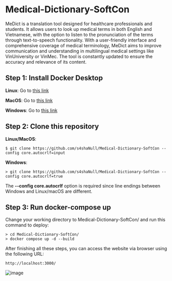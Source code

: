 # Medical-Dictionary-SoftCon
MeDict is a translation tool designed for healthcare professionals and students. It allows users to look up medical terms in both English and Vietnamese, with the option to listen to the pronunciation of the terms through text-to-speech functionality. With a user-friendly interface and comprehensive coverage of medical terminology, MeDict aims to improve communication and understanding in multilingual medical settings like VinUniversity or VinMec. The tool is constantly updated to ensure the accuracy and relevance of its content.

## Step 1: Install Docker Desktop
**Linux**: Go to [this link](https://docs.docker.com/desktop/install/linux-install/)

**MacOS**: Go to [this link](https://docs.docker.com/desktop/install/mac-install/)

**Windows**: Go to [this link](https://docs.docker.com/desktop/install/windows-install/)

## Step 2: Clone this repository
**Linux/MacOS**:
```
$ git clone https://github.com/s4shaNull/Medical-Dictionary-SoftCon --config core.autocrlf=input
```
**Windows**:
```
> git clone https://github.com/s4shaNull/Medical-Dictionary-SoftCon --config core.autocrlf=true
```
The **--config core.autocrlf** option is required since line endings between Windows and Linux/macOS are different.

## Step 3: Run docker-compose up
Change your working directory to Medical-Dictionary-SoftCon/ and run this command to deploy:

```
> cd Medical-Dictionary-SoftCon/ 
> docker compose up -d --build
```

After finishing all these steps, you can access the website via browser using the following URL:
```
http://localhost:3000/
```
![image](https://user-images.githubusercontent.com/84661482/210073977-a431250a-e4f7-4e44-8e6f-9c8abbaf4204.png)
